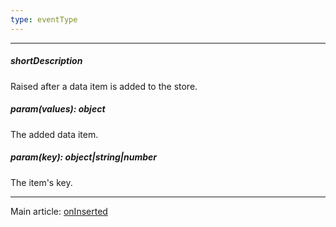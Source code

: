 ```yaml
---
type: eventType
---
```

---
##### shortDescription
Raised after a data item is added to the store.

##### param(values): object
The added data item.

##### param(key): object|string|number
The item's key.

---
Main article: [onInserted](/api-reference/30%20Data%20Layer/Store/1%20Configuration/onInserted.md '{basewidgetpath}/Configuration/#onInserted')